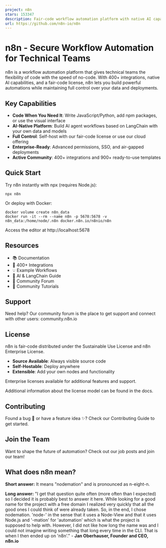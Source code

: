 ```yaml
---
project: n8n
stars: 153347
description: Fair-code workflow automation platform with native AI capabilities. Combine visual building with custom code, self-host or cloud, 400+ integrations.
url: https://github.com/n8n-io/n8n
---
```


n8n - Secure Workflow Automation for Technical Teams
====================================================

n8n is a workflow automation platform that gives technical teams the flexibility of code with the speed of no-code. With 400+ integrations, native AI capabilities, and a fair-code license, n8n lets you build powerful automations while maintaining full control over your data and deployments.

Key Capabilities
----------------

-   **Code When You Need It**: Write JavaScript/Python, add npm packages, or use the visual interface
-   **AI-Native Platform**: Build AI agent workflows based on LangChain with your own data and models
-   **Full Control**: Self-host with our fair-code license or use our cloud offering
-   **Enterprise-Ready**: Advanced permissions, SSO, and air-gapped deployments
-   **Active Community**: 400+ integrations and 900+ ready-to-use templates

Quick Start
-----------

Try n8n instantly with npx (requires Node.js):

```
npx n8n
```

Or deploy with Docker:

```
docker volume create n8n_data
docker run -it --rm --name n8n -p 5678:5678 -v n8n_data:/home/node/.n8n docker.n8n.io/n8nio/n8n
```

Access the editor at http://localhost:5678

Resources
---------

-   📚 Documentation
-   🔧 400+ Integrations
-   💡 Example Workflows
-   🤖 AI & LangChain Guide
-   👥 Community Forum
-   📖 Community Tutorials

Support
-------

Need help? Our community forum is the place to get support and connect with other users: community.n8n.io

License
-------

n8n is fair-code distributed under the Sustainable Use License and n8n Enterprise License.

-   **Source Available**: Always visible source code
-   **Self-Hostable**: Deploy anywhere
-   **Extensible**: Add your own nodes and functionality

Enterprise licenses available for additional features and support.

Additional information about the license model can be found in the docs.

Contributing
------------

Found a bug 🐛 or have a feature idea ✨? Check our Contributing Guide to get started.

Join the Team
-------------

Want to shape the future of automation? Check out our job posts and join our team!

What does n8n mean?
-------------------

**Short answer:** It means "nodemation" and is pronounced as n-eight-n.

**Long answer:** "I get that question quite often (more often than I expected) so I decided it is probably best to answer it here. While looking for a good name for the project with a free domain I realized very quickly that all the good ones I could think of were already taken. So, in the end, I chose nodemation. 'node-' in the sense that it uses a Node-View and that it uses Node.js and '-mation' for 'automation' which is what the project is supposed to help with. However, I did not like how long the name was and I could not imagine writing something that long every time in the CLI. That is when I then ended up on 'n8n'." - **Jan Oberhauser, Founder and CEO, n8n.io**

